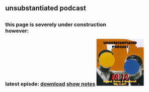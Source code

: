 <h2>unsubstantiated podcast<h2>


<h3><p> this page is severely under construction </br>
however:</p>
latest episde:
 <a href="https://drive.google.com/open?id=1I7_FazfhuS_fPLlBY5LAeyev7ST-BmVc">download</a> <a href="https://drive.google.com/open?id=1Iz_LX217rbJrxepXC9gZ-2duCeVHoiXJEo9UkxiWpqs">show notes</a>
 
 <img src="covers/ep10-cover.jpg" alt="10 cover" width="150" height="150"> 
